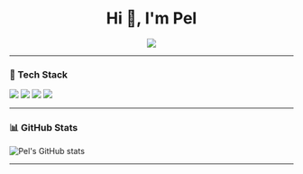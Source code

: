 <h1 align="center">Hi 👋, I'm Pel</h1>
<p align="center">
  <img src="https://readme-typing-svg.herokuapp.com?size=24&duration=4000&color=00F72F&center=true&vCenter=true&width=500&lines=Web+Dev+Enthusiast;Moodle+Tinkerer;Learning+TOEIC+📘" />
</p>

---

### 🚀 Tech Stack
<p>
  <img src="https://img.shields.io/badge/PHP-777BB4?logo=php&logoColor=white" />
  <img src="https://img.shields.io/badge/Laravel-FF2D20?logo=laravel&logoColor=white" />
  <img src="https://img.shields.io/badge/Node.js-43853D?logo=node.js&logoColor=white" />
  <img src="https://img.shields.io/badge/MySQL-4479A1?logo=mysql&logoColor=white" />
</p>

---

### 📊 GitHub Stats
![Pel's GitHub stats](https://github-readme-stats.vercel.app/api?username=rafpelmln&show_icons=true&theme=radical)

---
